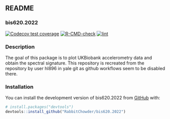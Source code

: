 ## README
### bis620.2022

<!-- badges: start -->

[![Codecov test coverage](https://codecov.io/gh/RabbitChowder/bis620.2022/branch/main/graph/badge.svg)](https://app.codecov.io/gh/RabbitChowder/bis620.2022?branch=main)
[![R-CMD-check](https://github.com/RabbitChowder/bis620.2022/actions/workflows/R-CMD-check.yaml/badge.svg)](https://github.com/RabbitChowder/bis620.2022/actions/workflows/R-CMD-check.yaml)
[![lint](https://github.com/RabbitChowder/bis620.2022/actions/workflows/lint.yaml/badge.svg)](https://github.com/RabbitChowder/bis620.2022/actions/workflows/lint.yaml)
<!-- badges: end -->

### Description
The goal of this package is to plot UKBiobank accelerometry data and obtain the spectral signature.
This repository is recreated from the repository by user hl896 in yale git as github workflows seem to be disabled there. 

### Installation

You can install the development version of bis620.2022 from
[GitHub](https://github.com/) with:

``` r
# install.packages("devtools")
devtools::install_github("RabbitChowder/bis620.2022")
```